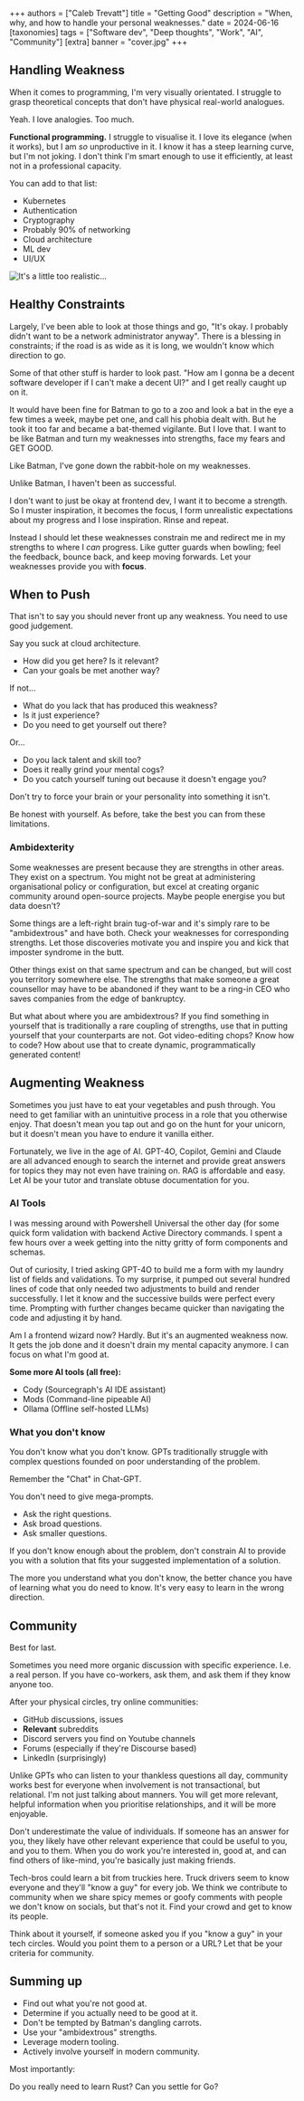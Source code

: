 
+++
authors = ["Caleb Trevatt"]
title = "Getting Good"
description = "When, why, and how to handle your personal weaknesses."
date = 2024-06-16
[taxonomies]
tags = ["Software dev", "Deep thoughts", "Work", "AI", "Community"]
[extra]
banner = "cover.jpg"
+++

## Handling Weakness

When it comes to programming, I'm very visually orientated. I struggle to grasp theoretical concepts that don't have physical real-world analogues.

Yeah. I love analogies. Too much.

**Functional programming.** I struggle to visualise it. I love its elegance (when it works), but I am *so* unproductive in it. I know it has a steep learning curve, but I'm not joking. I don't think I'm smart enough to use it efficiently, at least not in a professional capacity.

You can add to that list:

- Kubernetes
- Authentication
- Cryptography
- Probably 90% of networking
- Cloud architecture
- ML dev
- UI/UX

![It's a little too realistic...](my-brain.jpg)

## Healthy Constraints

Largely, I've been able to look at those things and go, "It's okay. I probably didn't want to be a network administrator anyway". There is a blessing in constraints; if the road is as wide as it is long, we wouldn't know which direction to go.

Some of that other stuff is harder to look past. "How am I gonna be a decent software developer if I can't make a decent UI?" and I get really caught up on it.

It would have been fine for Batman to go to a zoo and look a bat in the eye a few times a week, maybe pet one, and call his phobia dealt with. But he took it too far and became a bat-themed vigilante. But I love that. I want to be like Batman and turn my weaknesses into strengths, face my fears and GET GOOD.

Like Batman, I've gone down the rabbit-hole on my weaknesses.

Unlike Batman, I haven't been as successful.

I don't want to just be okay at frontend dev, I want it to become a strength. So I muster inspiration, it becomes the focus, I form unrealistic expectations about my progress and I lose inspiration. Rinse and repeat.

Instead I should let these weaknesses constrain me and redirect me in my strengths to where I *can* progress. Like gutter guards when bowling; feel the feedback, bounce back, and keep moving forwards. Let your weaknesses provide you with **focus**.

## When to Push

That isn't to say you should never front up any weakness.
You need to use good judgement.

Say you suck at cloud architecture.

- How did you get here? Is it relevant?
- Can your goals be met another way?

If not...

- What do you lack that has produced this weakness?
- Is it just experience?
- Do you need to get yourself out there?

Or...

- Do you lack talent and skill too?
- Does it really grind your mental cogs?
- Do you catch yourself tuning out because it doesn't engage you?

Don't try to force your brain or your personality into something it isn't.

Be honest with yourself. As before, take the best you can from these limitations.

### Ambidexterity

Some weaknesses are present because they are strengths in other areas. They exist on a spectrum. You might not be great at administering organisational policy or configuration, but excel at creating organic community around open-source projects. Maybe people energise you but data doesn't?

Some things are a left-right brain tug-of-war and it's simply rare to be "ambidextrous" and have both. Check your weaknesses for corresponding strengths. Let those discoveries motivate you and inspire you and kick that imposter syndrome in the butt.

Other things exist on that same spectrum and can be changed, but will cost you territory somewhere else. The strengths that make someone a great counsellor may have to be abandoned if they want to be a ring-in CEO who saves companies from the edge of bankruptcy.

But what about where you are ambidextrous? If you find something in yourself that is traditionally a rare coupling of strengths, use that in putting yourself that your counterparts are not. Got video-editing chops? Know how to code? How about use that to create dynamic, programmatically generated content!

## Augmenting Weakness

Sometimes you just have to eat your vegetables and push through. You need to get familiar with an unintuitive process in a role that you otherwise enjoy. That doesn't mean you tap out and go on the hunt for your unicorn, but it doesn't mean you have to endure it vanilla either.

Fortunately, we live in the age of AI. GPT-4O, Copilot, Gemini and Claude are all advanced enough to search the internet and provide great answers for topics they may not even have training on. RAG is affordable and easy. Let AI be your tutor and translate obtuse documentation for you.

### AI Tools

I was messing around with Powershell Universal the other day (for some quick form validation with backend Active Directory commands. I spent a few hours over a week getting into the nitty gritty of form components and schemas.

Out of curiosity, I tried asking GPT-4O to build me a form with my laundry list of fields and validations. To my surprise, it pumped out several hundred lines of code that only needed two adjustments to build and render successfully. I let it know and the successive builds were perfect every time. Prompting with further changes became quicker than navigating the code and adjusting it by hand.

Am I a frontend wizard now? Hardly. But it's an augmented weakness now. It gets the job done and it doesn't drain my mental capacity anymore. I can focus on what I'm good at.

**Some more AI tools (all free):**

- Cody (Sourcegraph's AI IDE assistant)
- Mods (Command-line pipeable AI)
- Ollama (Offline self-hosted LLMs)

### What you don't know

You don't know what you don't know. GPTs traditionally struggle with complex questions founded on poor understanding of the problem.

Remember the "Chat" in Chat-GPT.

You don't need to give mega-prompts.

- Ask the right questions.
- Ask broad questions.
- Ask smaller questions.

If you don't know enough about the problem, don't constrain AI to provide you with a solution that fits your suggested implementation of a solution.

The more you understand what you don't know, the better chance you have of learning what you do need to know. It's very easy to learn in the wrong direction.

## Community

Best for last.

Sometimes you need more organic discussion with specific experience. I.e. a real person.
If you have co-workers, ask them, and ask them if they know anyone too.  

After your physical circles, try online communities:

- GitHub discussions, issues
- **Relevant** subreddits
- Discord servers you find on Youtube channels
- Forums (especially if they're Discourse based)
- LinkedIn (surprisingly)

Unlike GPTs who can listen to your thankless questions all day, community works best for everyone when involvement is not transactional, but relational. I'm not just talking about manners. You will get more relevant, helpful information when you prioritise relationships, and it will be more enjoyable.

Don't underestimate the value of individuals. If someone has an answer for you, they likely have other relevant experience that could be useful to you, and you to them. When you do work you're interested in, good at, and can find others of like-mind, you're basically just making friends.

Tech-bros could learn a bit from truckies here. Truck drivers seem to know everyone and they'll "know a guy" for every job. We think we contribute to community when we share spicy memes or goofy comments with people we don't know on socials, but that's not it. Find your crowd and get to know its people.

Think about it yourself, if someone asked you if you "know a guy" in your tech circles. Would you point them to a person or a URL? Let that be your criteria for community.

## Summing up

- Find out what you're not good at.
- Determine if you actually need to be good at it.
- Don't be tempted by Batman's dangling carrots.
- Use your "ambidextrous" strengths.
- Leverage modern tooling.
- Actively involve yourself in modern community.

Most importantly:

Do you really need to learn Rust? Can you settle for Go?
